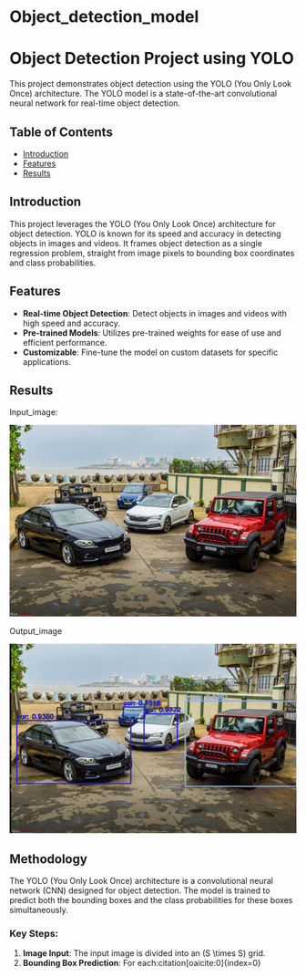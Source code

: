 # Object_detection_model
# Object Detection Project using YOLO

This project demonstrates object detection using the YOLO (You Only Look Once) architecture. The YOLO model is a state-of-the-art convolutional neural network for real-time object detection.

## Table of Contents
- [Introduction](#introduction)
- [Features](#features)
- [Results](#results)

## Introduction

This project leverages the YOLO (You Only Look Once) architecture for object detection. YOLO is known for its speed and accuracy in detecting objects in images and videos. It frames object detection as a single regression problem, straight from image pixels to bounding box coordinates and class probabilities.

## Features

- **Real-time Object Detection**: Detect objects in images and videos with high speed and accuracy.
- **Pre-trained Models**: Utilizes pre-trained weights for ease of use and efficient performance.
- **Customizable**: Fine-tune the model on custom datasets for specific applications.

## Results
Input_image:

![Sample Clothing Item](1_865.jpg)

Output_image

![Sample Clothing Item](output_image.png)

## Methodology

The YOLO (You Only Look Once) architecture is a convolutional neural network (CNN) designed for object detection. The model is trained to predict both the bounding boxes and the class probabilities for these boxes simultaneously.

### Key Steps:

1. **Image Input**: The input image is divided into an \(S \times S\) grid.
2. **Bounding Box Prediction**: For each &#8203;:citation[oaicite:0]{index=0}&#8203;

